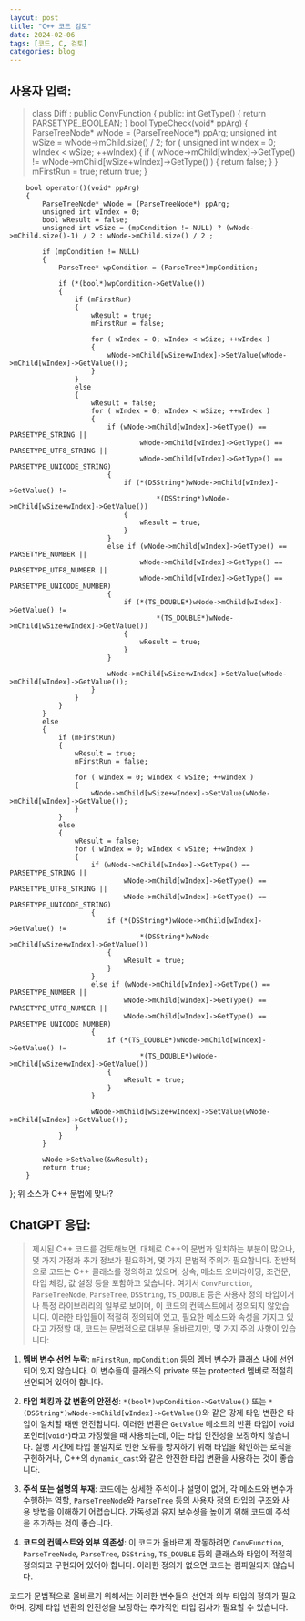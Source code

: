 ```yaml
---
layout: post
title: "C++ 코드 검토"
date: 2024-02-06
tags: [코드, C, 검토]
categories: blog
---
```


## 사용자 입력:
> class Diff : public ConvFunction
{
	public:
		int GetType() { return PARSETYPE_BOOLEAN; }
		bool TypeCheck(void* ppArg)
		{
			ParseTreeNode* wNode = (ParseTreeNode*) ppArg;
			unsigned int wSize = wNode->mChild.size() / 2;
			for ( unsigned int wIndex = 0; wIndex < wSize; ++wIndex)
			{
				if ( wNode->mChild[wIndex]->GetType() != wNode->mChild[wSize+wIndex]->GetType() )
				{
					return false;
				}
			}
			mFirstRun = true;
			return true;
		}

		bool operator()(void* ppArg)
		{
			ParseTreeNode* wNode = (ParseTreeNode*) ppArg;
			unsigned int wIndex = 0;
			bool wResult = false;
			unsigned int wSize = (mpCondition != NULL) ? (wNode->mChild.size()-1) / 2 : wNode->mChild.size() / 2 ;

			if (mpCondition != NULL)
			{
				ParseTree* wpCondition = (ParseTree*)mpCondition;

				if (*(bool*)wpCondition->GetValue())
				{
					if (mFirstRun)
					{
						wResult = true;
						mFirstRun = false;

						for ( wIndex = 0; wIndex < wSize; ++wIndex )
						{
							wNode->mChild[wSize+wIndex]->SetValue(wNode->mChild[wIndex]->GetValue());
						}
					}
					else
					{
						wResult = false;
						for ( wIndex = 0; wIndex < wSize; ++wIndex )
						{
							if (wNode->mChild[wIndex]->GetType() == PARSETYPE_STRING ||
									wNode->mChild[wIndex]->GetType() == PARSETYPE_UTF8_STRING ||
									wNode->mChild[wIndex]->GetType() == PARSETYPE_UNICODE_STRING)
							{
								if (*(DSString*)wNode->mChild[wIndex]->GetValue() !=
										*(DSString*)wNode->mChild[wSize+wIndex]->GetValue())
								{
									wResult = true;
								}
							}
							else if (wNode->mChild[wIndex]->GetType() == PARSETYPE_NUMBER ||
									wNode->mChild[wIndex]->GetType() == PARSETYPE_UTF8_NUMBER ||
									wNode->mChild[wIndex]->GetType() == PARSETYPE_UNICODE_NUMBER)
							{
								if (*(TS_DOUBLE*)wNode->mChild[wIndex]->GetValue() !=
										*(TS_DOUBLE*)wNode->mChild[wSize+wIndex]->GetValue())
								{
									wResult = true;
								}
							}

							wNode->mChild[wSize+wIndex]->SetValue(wNode->mChild[wIndex]->GetValue());
						}
					}
				}
			}
			else
			{
				if (mFirstRun)
				{
					wResult = true;
					mFirstRun = false;

					for ( wIndex = 0; wIndex < wSize; ++wIndex )
					{
						wNode->mChild[wSize+wIndex]->SetValue(wNode->mChild[wIndex]->GetValue());
					}
				}
				else
				{
					wResult = false;
					for ( wIndex = 0; wIndex < wSize; ++wIndex )
					{
						if (wNode->mChild[wIndex]->GetType() == PARSETYPE_STRING ||
								wNode->mChild[wIndex]->GetType() == PARSETYPE_UTF8_STRING ||
								wNode->mChild[wIndex]->GetType() == PARSETYPE_UNICODE_STRING)
						{
							if (*(DSString*)wNode->mChild[wIndex]->GetValue() !=
									*(DSString*)wNode->mChild[wSize+wIndex]->GetValue())
							{
								wResult = true;
							}
						}
						else if (wNode->mChild[wIndex]->GetType() == PARSETYPE_NUMBER ||
								wNode->mChild[wIndex]->GetType() == PARSETYPE_UTF8_NUMBER ||
								wNode->mChild[wIndex]->GetType() == PARSETYPE_UNICODE_NUMBER)
						{
							if (*(TS_DOUBLE*)wNode->mChild[wIndex]->GetValue() !=
									*(TS_DOUBLE*)wNode->mChild[wSize+wIndex]->GetValue())
							{
								wResult = true;
							}
						}

						wNode->mChild[wSize+wIndex]->SetValue(wNode->mChild[wIndex]->GetValue());
					}
				}
			}

			wNode->SetValue(&wResult);
			return true;
		}
};
위 소스가 C++ 문법에 맞나?

## ChatGPT 응답:
> 제시된 C++ 코드를 검토해보면, 대체로 C++의 문법과 일치하는 부분이 많으나, 몇 가지 가정과 추가 정보가 필요하며, 몇 가지 문법적 주의가 필요합니다. 전반적으로 코드는 C++ 클래스를 정의하고 있으며, 상속, 메소드 오버라이딩, 조건문, 타입 체킹, 값 설정 등을 포함하고 있습니다. 여기서 `ConvFunction`, `ParseTreeNode`, `ParseTree`, `DSString`, `TS_DOUBLE` 등은 사용자 정의 타입이거나 특정 라이브러리의 일부로 보이며, 이 코드의 컨텍스트에서 정의되지 않았습니다. 이러한 타입들이 적절히 정의되어 있고, 필요한 메소드와 속성을 가지고 있다고 가정할 때, 코드는 문법적으로 대부분 올바르지만, 몇 가지 주의 사항이 있습니다:

1. **멤버 변수 선언 누락**: `mFirstRun`, `mpCondition` 등의 멤버 변수가 클래스 내에 선언되어 있지 않습니다. 이 변수들이 클래스의 private 또는 protected 멤버로 적절히 선언되어 있어야 합니다.

2. **타입 체킹과 값 변환의 안전성**: `*(bool*)wpCondition->GetValue()` 또는 `*(DSString*)wNode->mChild[wIndex]->GetValue()`와 같은 강제 타입 변환은 타입이 일치할 때만 안전합니다. 이러한 변환은 `GetValue` 메소드의 반환 타입이 void 포인터(`void*`)라고 가정했을 때 사용되는데, 이는 타입 안전성을 보장하지 않습니다. 실행 시간에 타입 불일치로 인한 오류를 방지하기 위해 타입을 확인하는 로직을 구현하거나, C++의 `dynamic_cast`와 같은 안전한 타입 변환을 사용하는 것이 좋습니다.

3. **주석 또는 설명의 부재**: 코드에는 상세한 주석이나 설명이 없어, 각 메소드와 변수가 수행하는 역할, `ParseTreeNode`와 `ParseTree` 등의 사용자 정의 타입의 구조와 사용 방법을 이해하기 어렵습니다. 가독성과 유지 보수성을 높이기 위해 코드에 주석을 추가하는 것이 좋습니다.

4. **코드의 컨텍스트와 외부 의존성**: 이 코드가 올바르게 작동하려면 `ConvFunction`, `ParseTreeNode`, `ParseTree`, `DSString`, `TS_DOUBLE` 등의 클래스와 타입이 적절히 정의되고 구현되어 있어야 합니다. 이러한 정의가 없으면 코드는 컴파일되지 않습니다.

코드가 문법적으로 올바르기 위해서는 이러한 변수들의 선언과 외부 타입의 정의가 필요하며, 강제 타입 변환의 안전성을 보장하는 추가적인 타입 검사가 필요할 수 있습니다.

